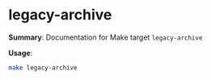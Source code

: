 # legacy-archive

**Summary**: Documentation for Make target `legacy-archive`

**Usage**:

```bash
make legacy-archive
```
